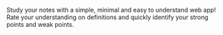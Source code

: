 Study your notes with a simple, minimal and easy to understand web app!
Rate your understanding on definitions and quickly identify your strong points and weak points.
